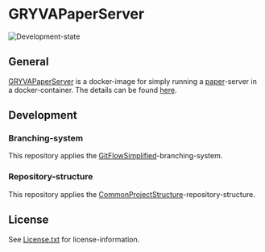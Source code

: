 # GRYVAPaperServer

![Development-state](https://img.shields.io/badge/development--state-maintenance%20updates%20only-green)

## General

[GRYVAPaperServer](https://projects.aniondev.de/PublicProjects/GRYVAImages/GRYVAPaperServer) is a docker-image for simply running a [paper](https://papermc.io)-server in a docker-container.
The details can be found [here](https://projects.aniondev.de/PublicProjects/GRYVAImages/GRYVAPaperServer/-/tree/main/GRYVAPaperServer).

## Development

### Branching-system

This repository applies the [GitFlowSimplified](https://projects.aniondev.de/PublicProjects/Common/ProjectTemplates/-/blob/main/Conventions/BranchingSystem/GitFlowSimplified/GitFlowSimplified.md)-branching-system.

### Repository-structure

This repository applies the [CommonProjectStructure](https://projects.aniondev.de/PublicProjects/Common/ProjectTemplates/-/blob/main/Conventions/RepositoryStructure/CommonProjectStructure/CommonProjectStructure.md)-repository-structure.

## License

See [License.txt](https://projects.aniondev.de/PublicProjects/GRYVAImages/GRYVAPaperServer/-/raw/main/License.txt) for license-information.
